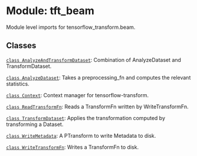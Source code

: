 <div itemscope itemtype="http://developers.google.com/ReferenceObject">
<meta itemprop="name" content="tft_beam" />
<meta itemprop="path" content="Stable" />
</div>

# Module: tft_beam

Module level imports for tensorflow_transform.beam.

## Classes

[`class AnalyzeAndTransformDataset`](./tft_beam/AnalyzeAndTransformDataset.md): Combination of AnalyzeDataset and TransformDataset.

[`class AnalyzeDataset`](./tft_beam/AnalyzeDataset.md): Takes a preprocessing_fn and computes the relevant statistics.

[`class Context`](./tft_beam/Context.md): Context manager for tensorflow-transform.

[`class ReadTransformFn`](./tft_beam/ReadTransformFn.md): Reads a TransformFn written by WriteTransformFn.

[`class TransformDataset`](./tft_beam/TransformDataset.md): Applies the transformation computed by transforming a Dataset.

[`class WriteMetadata`](./tft_beam/WriteMetadata.md): A PTransform to write Metadata to disk.

[`class WriteTransformFn`](./tft_beam/WriteTransformFn.md): Writes a TransformFn to disk.

